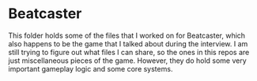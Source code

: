 # Beatcaster
This folder holds some of the files that I worked on for Beatcaster, which also happens to be the game that I talked about during the interview. I am still trying to figure out what files I can share, so the ones in this repos are just miscellaneous pieces of the game. However, they do hold some very important gameplay logic and some core systems. 
